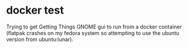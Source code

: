 # docker test

Trying to get Getting Things GNOME gui to run from a docker container (flatpak crashes on my fedora system so attempting to use the ubuntu version from ubuntu:lunar).
